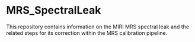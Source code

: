# MRS_SpectralLeak
This repository contains information on the MIRI MRS spectral leak and the related steps for its correction within the MRS calibration pipeline.
